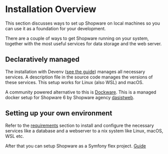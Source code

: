 # Installation Overview

This section discusses ways to set up Shopware on local machines so you can use it as a foundation for your development.

There are a couple of ways to get Shopware running on your system, together with the most useful services for data storage and the web server.

## Declaratively managed

The installation with Devenv ([see the guide](devenv.md)) manages all necessary services. A description file in the source code manages the versions of these services.
This setup works for Linux (also WSL) and macOS.

A community powered alternative to this is [Dockware](community/dockware.md).
This is a managed docker setup for Shopware 6 by Shopware agency [dasistweb](https://www.dasistweb.de/).

## Setting up your own environment

Refer to the [requirements](requirements.md) section to install and configure the necessary services like a database and a webserver to a nix system like Linux, macOS, WSL etc.

After that you can setup Shopware as a Symfony flex project. [Guide](template.md)
